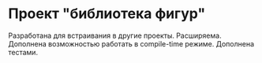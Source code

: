 # Проект "библиотека фигур"

Разработана для встраивания в другие проекты.
Расширяема.
Дополнена возможностью работать в compile-time режиме.
Дополнена тестами.

